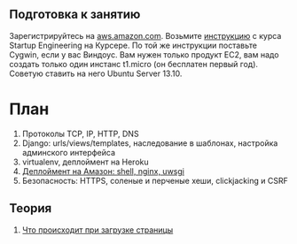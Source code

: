Подготовка к занятию
--------------------

Зарегистрируйтесь на [aws.amazon.com](http://aws.amazon.com/). Возьмите [инструкцию](https://spark-public.s3.amazonaws.com/startup/lecture_slides/lecture2-interactive-start.pdf) с курса Startup Engineering на Курсере. По той же инструкции поставьте Cygwin, если у вас Виндоус. Вам нужен только продукт EC2, вам надо создать только один инстанс t1.micro (он бесплатен первый год). Советую ставить на него Ubuntu Server 13.10.

План
====

1. Протоколы TCP, IP, HTTP, DNS
2. Django: urls/views/templates, наследование в шаблонах, настройка админского интерфейса
3. virtualenv, деплоймент на Heroku
4. [Деплоймент на Амазон: shell, nginx, uwsgi](amazon)
3. Безопасность: HTTPS, соленые и перченые хеши, clickjacking и CSRF

Теория
------

1. [Что происходит при загрузке страницы](http://friendlybit.com/css/rendering-a-web-page-step-by-step/)
